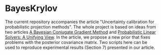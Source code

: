 # BayesKrylov

The current repository accompanies the article "Uncertainty calibration for probabilistic projection methods". The whole project is based on ideas from two articles [A Bayesian Conjugate Gradient Method](https://arxiv.org/abs/1801.05242) and [Probabilistic Linear Solvers: A Unifying View](https://arxiv.org/abs/1810.03398). In the article, we propose a new prior that fixes problems with the posterior covariance matrix. Two scripts here can be used to reproduce experimental results (Section 7) presented in our article.
